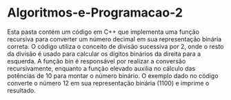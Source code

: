 # Algoritmos-e-Programacao-2
Esta pasta contém um código em C++ que implementa uma função recursiva para converter um número decimal em sua representação binária correta. O código utiliza o conceito de divisão sucessiva por 2, onde o resto da divisão é usado para calcular os dígitos binários da direita para a esquerda. A função bin é responsável por realizar a conversão recursivamente, enquanto a função elevado auxilia no cálculo das potências de 10 para montar o número binário. O exemplo dado no código converte o número 12 em sua representação binária (1100) e imprime o resultado.